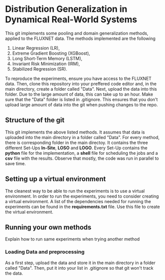 # Distribution Generalization in Dynamical Real-World Systems
This git implements some pooling and domain generalization methods, applied to the FLUXNET data. The methods implemented are the following
1. Linear Regression (LR),
2. Extreme Gradient Boosting (XGBoost),
3. Long Short-Term Memory (LSTM),
4. Invariant Risk Minimization (IRM),
5. Stabilized Regression (SR).

To reproduce the experiments, ensure you have access to the FLUXNET data. Then, clone this repository into your preffered code editor and, in the main directory, create a folder called "Data". Next, upload the data into this folder. Due to the large amount of data, this can take up to an hour. Make sure that the "Data" folder is listed in .gitignore. This ensures that you don't upload large amount of data into the git when pushing changes to the repo.

## Structure of the git
This git implements the above listed methods. It assumes that data is uploaded into the main directory in a folder called "Data". For every method, there is corresponding folder in the main directoy. It contains the three different Set-Ups **In-Site**, **LOSO** and **LOGO**. Every Set-Up contains the **python** file for the implementation, a **shell** file for scheduling the jobs and a **csv**  file with the results. Observe that mostly, the code was run in parallel to save time.

## Setting up a virtual environment
The cleanest way to be able to run the experiments is to use a virtual environment. In order to run the experiments, you need to consider creating a virtual environment. A list of the dependencies needed for running the experiments can be found in the **requirements.txt** file. Use this file to create the virtual environment.
## Running your own methods
Explain how to run same experiments when trying another method
### Loading Data and preprocessing
As a first step, upload the data and store it in the main directory in a folder called "Data". Then, put it into your list in .gitignore so that git won't track the data.
